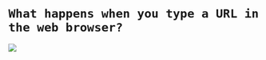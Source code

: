 # `What happens when you type a URL in the web browser?`



![](https://res.cloudinary.com/practicaldev/image/fetch/s--ni4eXaXM--/c_imagga_scale,f_auto,fl_progressive,h_900,q_auto,w_1600/https://dev-to-uploads.s3.amazonaws.com/i/tdh7cegujnmooj33clf4.jpg)
